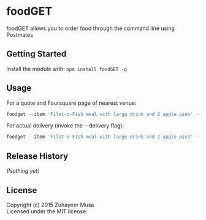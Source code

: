 # foodGET

foodGET allows you to order food through the command line using Postmates

## Getting Started
Install the module with: `npm install foodGET -g`

## Usage
For a quote and Foursquare page of nearest venue:

```javascript
foodget --item 'Filet-o-Fish meal with large drink and 2 apple pies' --eatery 'McDonalds' --name 'Zuhayeer Musa' --address '3300 Walnut Street, Philadelphia' --phone '408-555-5555' -o
```

For actual delivery (invoke the --delivery flag):

```javascript
foodget --item 'Filet-o-Fish meal with large drink and 2 apple pies' --eatery 'McDonalds' --name 'Zuhayeer Musa' --address '3300 Walnut Street, Philadelphia' --phone '408-555-5555' --delivery
```

<!-- ## Contributing
In lieu of a formal styleguide, take care to maintain the existing coding style. Add unit tests for any new or changed functionality. Lint and test your code using [Grunt](http://gruntjs.com/). -->

## Release History
_(Nothing yet)_

## License
Copyright (c) 2015 Zuhayeer Musa  
Licensed under the MIT license.
